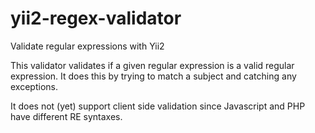 # yii2-regex-validator
Validate regular expressions with Yii2

This validator validates if a given regular expression is a valid regular expression. It does this by trying to match a subject and catching any exceptions.

It does not (yet) support client side validation since Javascript and PHP have different RE syntaxes.
